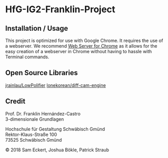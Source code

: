 # HfG-IG2-Franklin-Project

## Installation / Usage
This project is optimized for use with Google Chrome. It requires the use of a webserver. We recommend [Web Server for Chrome](https://chrome.google.com/webstore/detail/web-server-for-chrome/ofhbbkphhbklhfoeikjpcbhemlocgigb) as it allows for the easy creation of a webserver in Chrome without having to hassle with Terminal commands.


## Open Source Libraries
[jrainlau/LowPolifier](https://github.com/jrainlau/LowPolifier)
[lonekorean/diff-cam-engine](https://github.com/lonekorean/diff-cam-engine)


## Credit
Prof. Dr. Franklin Hernández-Castro</br>
3-dimensionale Grundlagen


Hochschule für Gestaltung Schwäbisch Gmünd</br>
Rektor-Klaus-Straße 100</br>
73525 Schwäbisch Gmünd


© 2018 Sam Eckert, Joshua Bökle, Patrick Straub
